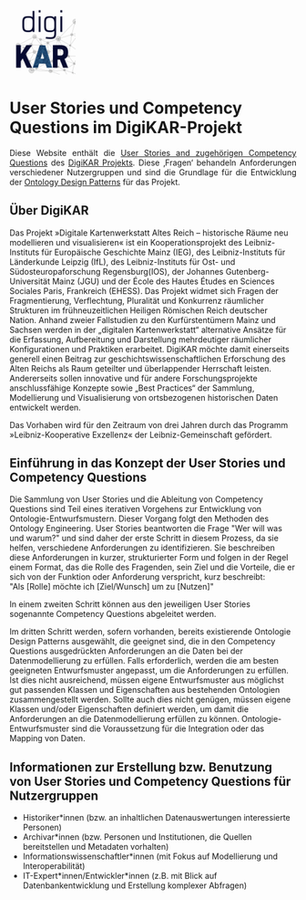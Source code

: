 <a href="https://digikar.eu/"><img src="img/DigiKAR_Logo_020921.svg" width="23%" alt="DigiKAR-Logo"></a>

# User Stories und Competency Questions im DigiKAR-Projekt
<p align="justify">Diese Website enthält die <a href="competency-questions/">User Stories and zugehörigen Competency Questions</a> des <a href="https://digikar.eu/">DigiKAR Projekts</a>. Diese ‚Fragen‘ behandeln Anforderungen verschiedener Nutzergruppen und sind die Grundlage für die Entwicklung der <a href="https://ieg-dhr.github.io/DigiKAR-Ontology-Design/">Ontology Design Patterns</a> für das Projekt.</p>
  
  
<h2>Über DigiKAR</h2>
<p> Das Projekt »Digitale Kartenwerkstatt Altes Reich – historische Räume neu modellieren und visualisieren« ist ein Kooperationsprojekt des Leibniz-Instituts für Europäische Geschichte Mainz (IEG), des Leibniz-Instituts für Länderkunde Leipzig (IfL), des Leibniz-Instituts für Ost- und Südosteuropaforschung Regensburg(IOS), der Johannes Gutenberg-Universität Mainz (JGU) und der École des Hautes Études en Sciences Sociales Paris, Frankreich (EHESS). Das Projekt widmet sich Fragen der Fragmentierung, Verflechtung, Pluralität und Konkurrenz räumlicher Strukturen im frühneuzeitlichen Heiligen Römischen Reich deutscher Nation. Anhand zweier Fallstudien zu den Kurfürstentümern Mainz und Sachsen werden in der „digitalen Kartenwerkstatt“ alternative Ansätze für die Erfassung, Aufbereitung und Darstellung mehrdeutiger räumlicher Konfigurationen und Praktiken erarbeitet. DigiKAR möchte damit einerseits generell einen Beitrag zur geschichtswissenschaftlichen Erforschung des Alten Reichs als Raum geteilter und überlappender Herrschaft leisten. Andererseits sollen innovative und für andere Forschungsprojekte anschlussfähige Konzepte sowie „Best Practices“ der Sammlung, Modellierung und Visualisierung von ortsbezogenen historischen Daten entwickelt werden.

Das Vorhaben wird für den Zeitraum von drei Jahren durch das Programm »Leibniz-Kooperative Exzellenz« der Leibniz-Gemeinschaft gefördert.

  
</p> 

<h2>Einführung in das Konzept der User Stories und Competency Questions</h2>
<p> Die Sammlung von User Stories und die Ableitung von Competency Questions sind Teil eines iterativen Vorgehens zur Entwicklung von Ontologie-Entwurfsmustern. Dieser Vorgang folgt den Methoden des Ontology Engineering.  User Stories beantworten die Frage "Wer will was und warum?" und sind daher der erste Schritt in diesem Prozess, da sie helfen, verschiedene Anforderungen zu identifizieren. Sie beschreiben diese Anforderungen in kurzer, strukturierter Form und folgen in der Regel einem Format, das die Rolle des Fragenden, sein Ziel und die Vorteile, die er sich von der Funktion oder Anforderung verspricht, kurz beschreibt: <br /> "Als [Rolle] möchte ich [Ziel/Wunsch] um zu [Nutzen]"
  
In einem zweiten Schritt können aus den jeweiligen User Stories sogenannte Competency Questions abgeleitet werden. 
  
Im dritten Schritt werden, sofern vorhanden, bereits existierende Ontologie Design Patterns ausgewählt, die geeignet sind, die in den Competency Questions ausgedrückten Anforderungen an die Daten bei der Datenmodellierung zu erfüllen. Falls erforderlich, werden die am besten geeigneten Entwurfsmuster angepasst, um die Anforderungen zu erfüllen. Ist dies nicht ausreichend, müssen eigene Entwurfsmuster aus möglichst gut passenden Klassen und Eigenschaften aus bestehenden Ontologien zusammengestellt werden. Sollte auch dies nicht genügen, müssen eigene Klassen und/oder Eigenschaften definiert werden, um damit die Anforderungen an die Datenmodellierung erfüllen zu können. Ontologie-Entwurfsmuster sind die Voraussetzung für die Integration oder das Mapping von Daten.
  
   
</p>

<h2>Informationen zur Erstellung bzw. Benutzung von User Stories und Competency Questions für Nutzergruppen</h2>

<ul>
  <li>Historiker*innen (bzw. an inhaltlichen Datenauswertungen interessierte Personen)</li>
  <li>Archivar*innen (bzw. Personen und Institutionen, die Quellen bereitstellen und Metadaten vorhalten)</li>
  <li>Informationswissenschaftler*innen (mit Fokus auf Modellierung und Interoperabilität)</li>
  <li>IT-Expert*innen/Entwickler*innen (z.B. mit Blick auf Datenbankentwicklung und Erstellung komplexer Abfragen)</li>
</ul>
